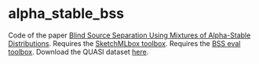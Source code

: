 # alpha_stable_bss
Code of the paper [Blind Source Separation Using Mixtures of Alpha-Stable Distributions](https://arxiv.org/abs/1711.04460).
Requires the [SketchMLbox toolbox](http://sketchml.gforge.inria.fr/).
Requires the [BSS eval toolbox](http://bass-db.gforge.inria.fr/bss_eval/).
Download the QUASI dataset [here](http://www.tsi.telecom-paristech.fr/aao/en/2012/03/12/quasi/).